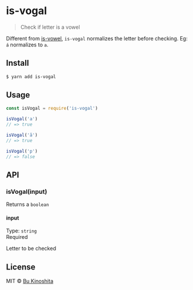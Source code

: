 # is-vogal

> Check if letter is a vowel

Different from [is-vowel](https://www.npmjs.com/package/is-vowel), `is-vogal` normalizes the letter before checking. Eg: `á` normalizes to `a`.


## Install

```bash
$ yarn add is-vogal
```


## Usage

```js
const isVogal = require('is-vogal')

isVogal('a')
// => true

isVogal('ã')
// => true

isVogal('p')
// => false
```


## API

### isVogal(input)

Returns a `boolean`

#### input

Type: `string`<br />
Required

Letter to be checked


## License

MIT © [Bu Kinoshita](https://bukinoshita.io)
